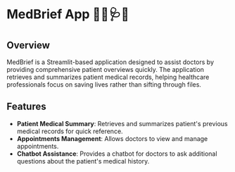 # MedBrief App 👨‍⚕️🩺🔗

## Overview

MedBrief is a Streamlit-based application designed to assist doctors by providing comprehensive patient overviews quickly. The application retrieves and summarizes patient medical records, helping healthcare professionals focus on saving lives rather than sifting through files.

## Features

- **Patient Medical Summary**: Retrieves and summarizes patient's previous medical records for quick reference.
- **Appointments Management**: Allows doctors to view and manage appointments.
- **Chatbot Assistance**: Provides a chatbot for doctors to ask additional questions about the patient's medical history.
